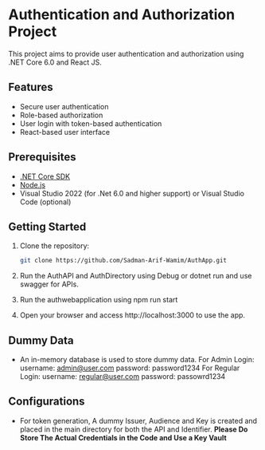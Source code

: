 # Authentication and Authorization Project

This project aims to provide user authentication and authorization using .NET Core 6.0 and React JS.

## Features

- Secure user authentication
- Role-based authorization
- User login with token-based authentication
- React-based user interface

## Prerequisites

- [.NET Core SDK](https://dotnet.microsoft.com/download)
- [Node.js](https://nodejs.org/)
- Visual Studio 2022 (for .Net 6.0 and higher support) or Visual Studio Code (optional)

## Getting Started

1. Clone the repository:

   ```bash
   git clone https://github.com/Sadman-Arif-Wamim/AuthApp.git

2. Run the AuthAPI and AuthDirectory using Debug or dotnet run and use swagger for APIs.

3. Run the authwebapplication using npm run start

4. Open your browser and access http://localhost:3000 to use the app.


## Dummy Data

- An in-memory database is used to store dummy data.
  For Admin Login:
    username: admin@user.com
    password: password1234
  For Regular Login:
    username: regular@user.com
    password: passowrd1234

## Configurations
- For token generation, A dummy Issuer, Audience and Key is created and placed in the main directory for both the API and Identifier. **Please Do Store The Actual Credentials in the Code and Use a Key Vault**

